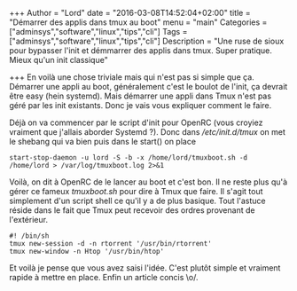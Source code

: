 +++
Author = "Lord"
date = "2016-03-08T14:52:04+02:00"
title = "Démarrer des applis dans tmux au boot"
menu = "main"
Categories = ["adminsys","software","linux","tips","cli"]
Tags = ["adminsys","software","linux","tips","cli"]
Description = "Une ruse de sioux pour bypasser l'init et démmarrer des applis dans tmux. Super pratique.
Mieux qu'un init classique"

+++
En voilà une chose triviale mais qui n'est pas si simple que ça.
Démarrer une appli au boot, généralement c'est le boulot de l'init, ça devrait être easy (hein systemd).
Mais démarrer une appli dans Tmux n'est pas géré par les init existants.
Donc je vais vous expliquer comment le faire.

Déjà on va commencer par le script d'init pour OpenRC (vous croyiez vraiment que j'allais aborder Systemd ?).
Donc dans */etc/init.d/tmux* on met le shebang qui va bien puis dans le start() on place
```
start-stop-daemon -u lord -S -b -x /home/lord/tmuxboot.sh -d /home/lord > /var/log/tmuxboot.log 2>&1
```
Voilà, on dit à OpenRC de le lancer au boot et c'est bon.
Il ne reste plus qu'à gérer ce fameux *tmuxboot.sh* pour dire à Tmux que faire.
Il s'agit tout simplement d'un script shell ce qu'il y a de plus basique.
Tout l'astuce réside dans le fait que Tmux peut recevoir des ordres provenant de l'extérieur.
```
#! /bin/sh
tmux new-session -d -n rtorrent '/usr/bin/rtorrent'
tmux new-window -n Htop '/usr/bin/htop'
```
Et voilà je pense que vous avez saisi l'idée.
C'est plutôt simple et vraiment rapide à mettre en place.
Enfin un article concis \o/.

